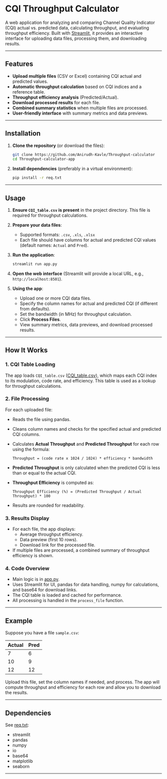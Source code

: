 # CQI Throughput Calculator

A web application for analyzing and comparing Channel Quality Indicator (CQI) actual vs. predicted data, calculating throughput, and evaluating throughput efficiency. Built with [Streamlit](https://streamlit.io/), it provides an interactive interface for uploading data files, processing them, and downloading results.

---

## Features

- **Upload multiple files** (CSV or Excel) containing CQI actual and predicted values.
- **Automatic throughput calculation** based on CQI indices and a reference table.
- **Throughput efficiency analysis** (Predicted/Actual).
- **Download processed results** for each file.
- **Combined summary statistics** when multiple files are processed.
- **User-friendly interface** with summary metrics and data previews.

---

## Installation

1. **Clone the repository** (or download the files):

   ```sh
   git clone https://github.com/Anirudh-Kavle/Throughput-calculator
   cd Throughput-calculator-app
   ```

2. **Install dependencies** (preferably in a virtual environment):

   ```sh
   pip install -r req.txt
   ```

---

## Usage

1. **Ensure `CQI_table.csv` is present** in the project directory. This file is required for throughput calculations.

2. **Prepare your data files**:
   - Supported formats: `.csv`, `.xls`, `.xlsx`
   - Each file should have columns for actual and predicted CQI values (default names: `Actual` and `Pred`).

3. **Run the application**:

   ```sh
   streamlit run app.py
   ```

4. **Open the web interface** (Streamlit will provide a local URL, e.g., `http://localhost:8501`).

5. **Using the app**:
   - Upload one or more CQI data files.
   - Specify the column names for actual and predicted CQI (if different from defaults).
   - Set the bandwidth (in MHz) for throughput calculation.
   - Click **Process Files**.
   - View summary metrics, data previews, and download processed results.

---

## How It Works

### 1. CQI Table Loading

The app loads `CQI_table.csv` ([CQI_table.csv](CQI_table.csv)), which maps each CQI index to its modulation, code rate, and efficiency. This table is used as a lookup for throughput calculations.

### 2. File Processing

For each uploaded file:
- Reads the file using pandas.
- Cleans column names and checks for the specified actual and predicted CQI columns.
- Calculates **Actual Throughput** and **Predicted Throughput** for each row using the formula:

  ```
  Throughput = (code rate x 1024 / 1024) * efficiency * bandwidth
  ```

- **Predicted Throughput** is only calculated when the predicted CQI is less than or equal to the actual CQI.
- **Throughput Efficiency** is computed as:

  ```
  Throughput Efficiency (%) = (Predicted Throughput / Actual Throughput) * 100
  ```

- Results are rounded for readability.

### 3. Results Display

- For each file, the app displays:
  - Average throughput efficiency.
  - Data preview (first 10 rows).
  - Download link for the processed file.
- If multiple files are processed, a combined summary of throughput efficiency is shown.

### 4. Code Overview

- Main logic is in [app.py](app.py).
- Uses Streamlit for UI, pandas for data handling, numpy for calculations, and base64 for download links.
- The CQI table is loaded and cached for performance.
- All processing is handled in the `process_file` function.

---

## Example

Suppose you have a file `sample.csv`:

| Actual | Pred |
|--------|------|
| 7      | 6    |
| 10     | 9    |
| 12     | 12   |

Upload this file, set the column names if needed, and process. The app will compute throughput and efficiency for each row and allow you to download the results.

---

## Dependencies

See [req.txt](req.txt):

- streamlit
- pandas
- numpy
- io
- base64
- matplotlib
- seaborn

---
